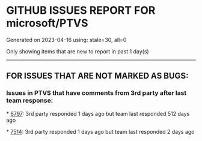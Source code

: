 
# GITHUB ISSUES REPORT FOR microsoft/PTVS


Generated on 2023-04-16 using: stale=30, all=0


Only showing items that are new to report in past 1 day(s)


---

## FOR ISSUES THAT ARE NOT MARKED AS BUGS:


### Issues in PTVS that have comments from 3rd party after last team response:


\* [6797](https://github.com/microsoft/PTVS/issues/6797 "VS2022 no longer allows mapping file extensions to the Python editor"): 3rd party responded 1 days ago but team last responded 512 days ago

\* [7514](https://github.com/microsoft/PTVS/issues/7514 "Subprocess with visual studio debugger attached to process causes a problem in python project"): 3rd party responded 1 days ago but team last responded 2 days ago
